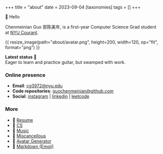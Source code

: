 +++
title = "about"
date = 2023-09-04
[taxonomies]
tags = []
+++


👋 Hello

Chenmeinian Guo 郭陈美年, is a first-year Computer Science Grad student at [NYU Courant](cs.nyu.edu). 

{{ resize_image(path="about/avatar.png", height=200, width=120, op="fit", format="png") }}


**Latest status** 🎸 \
Eager to learn and practice guitar, but swamped with work.


### Online presence
- **Email**: cg3972@nyu.edu
- **Code repositories**: [guochenmeinian@github.com](https://github.com/guochenmeinian)
- **Social**: [instagram](https://www.instagram.com/__arist/) | [linkedin](https://www.linkedin.com/in/guochenmeinian) | [leetcode](https://leetcode.com/guochenmeinian/)
  

### More
- 🔗 [Resume](/resume)
- 📰 [CS](/blogs/cs-resources/) 
- 🎼 [Music](/blogs/music-resources/)
- 📃 [Miscancellous](/blogs/miscancellous/)
- 🐩 [Avatar Generator](https://txstc55.github.io/simple-avatar/)
- 📝 [Markdown (Emoji)](https://gist.github.com/rxaviers/7360908)

